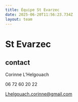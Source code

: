 ```yaml
---
title: Équipe St Evarzec 
date: 2025-06-20T11:56:23.734Z
layout: team
---
```


# St Evarzec 



## contact 

Corinne L’Helgouach

06 72 60 20 22

Lhelgouach.corinne@gmail.com


